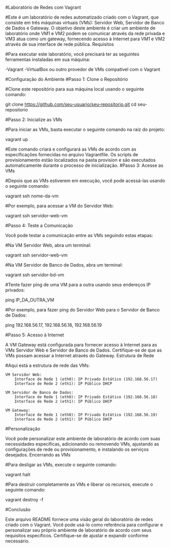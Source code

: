 #Laboratório de Redes com Vagrant

#Este é um laboratório de redes automatizado criado com o Vagrant, que consiste em três máquinas virtuais (VMs): Servidor Web, Servidor de Banco de Dados e Gateway. O objetivo deste ambiente é criar um ambiente de laboratório onde VM1 e VM2 podem se comunicar através da rede privada e VM3 atua como um gateway, fornecendo acesso à Internet para VM1 e VM2 através de sua interface de rede pública.
Requisitos

#Para executar este laboratório, você precisará ter as seguintes ferramentas instaladas em sua máquina:

-Vagrant
-VirtualBox ou outro provedor de VMs compatível com o Vagrant

#Configuração do Ambiente
#Passo 1: Clone o Repositório

#Clone este repositório para sua máquina local usando o seguinte comando:

git clone https://github.com/seu-usuario/seu-repositorio.git
cd seu-repositorio

#Passo 2: Inicialize as VMs

#Para iniciar as VMs, basta executar o seguinte comando na raiz do projeto:

vagrant up

#Este comando criará e configurará as VMs de acordo com as especificações fornecidas no arquivo Vagrantfile. Os scripts de provisionamento estão localizados na pasta provision e são executados automaticamente durante o processo de inicialização.
#Passo 3: Acesse as VMs

#Depois que as VMs estiverem em execução, você pode acessá-las usando o seguinte comando:

vagrant ssh nome-da-vm

#Por exemplo, para acessar a VM do Servidor Web:

vagrant ssh servidor-web-vm

#Passo 4: Teste a Comunicação

Você pode testar a comunicação entre as VMs seguindo estas etapas:

#Na VM Servidor Web, abra um terminal:

vagrant ssh servidor-web-vm

#Na VM Servidor de Banco de Dados, abra um terminal:

vagrant ssh servidor-bd-vm

#Tente fazer ping de uma VM para a outra usando seus endereços IP privados:

ping IP_DA_OUTRA_VM

#Por exemplo, para fazer ping do Servidor Web para o Servidor de Banco de Dados:

ping 192.168.56.17, 192.168.56.18, 192.168.56.19

#Passo 5: Acesso à Internet

A VM Gateway está configurada para fornecer acesso à Internet para as VMs Servidor Web e Servidor de Banco de Dados. Certifique-se de que as VMs possam acessar a Internet através do Gateway.
Estrutura de Rede

#Aqui está a estrutura de rede das VMs:

    VM Servidor Web:
        Interface de Rede 1 (eth0): IP Privado Estático (192.168.56.17)
        Interface de Rede 2 (eth1): IP Público DHCP

    VM Servidor de Banco de Dados:
        Interface de Rede 1 (eth0): IP Privado Estático (192.168.56.18)
        Interface de Rede 2 (eth1): IP Público DHCP

    VM Gateway:
        Interface de Rede 1 (eth0): IP Privado Estático (192.168.56.19)
        Interface de Rede 2 (eth1): IP Público DHCP

#Personalização

Você pode personalizar este ambiente de laboratório de acordo com suas necessidades específicas, adicionando ou removendo VMs, ajustando as configurações de rede ou provisionamento, e instalando os serviços desejados.
Encerrando as VMs

#Para desligar as VMs, execute o seguinte comando:

vagrant halt

#Para destruir completamente as VMs e liberar os recursos, execute o seguinte comando:

vagrant destroy -f

#Conclusão

Este arquivo README fornece uma visão geral do laboratório de redes criado com o Vagrant. Você pode usá-lo como referência para configurar e personalizar seu próprio ambiente de laboratório de acordo com seus requisitos específicos. Certifique-se de ajustar e expandir conforme necessário.
